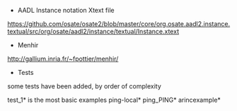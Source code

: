 * AADL Instance notation Xtext file

https://github.com/osate/osate2/blob/master/core/org.osate.aadl2.instance.textual/src/org/osate/aadl2/instance/textual/Instance.xtext

* Menhir

http://gallium.inria.fr/~fpottier/menhir/

* Tests

some tests have been added, by order of complexity

test_1* is the most basic examples
ping-local*
ping_PING*
arincexample*
